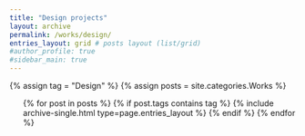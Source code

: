 ```yaml
---
title: "Design projects"
layout: archive
permalink: /works/design/
entries_layout: grid # posts layout (list/grid)
#author_profile: true
#sidebar_main: true
---
```

{% assign tag = "Design" %} <!--tag name-->
{% assign posts = site.categories.Works %}
  <ul> 
  {% for post in posts %}
    {% if post.tags contains tag %}
      {% include archive-single.html type=page.entries_layout %}
    {% endif %}
  {% endfor %}
  </ul>